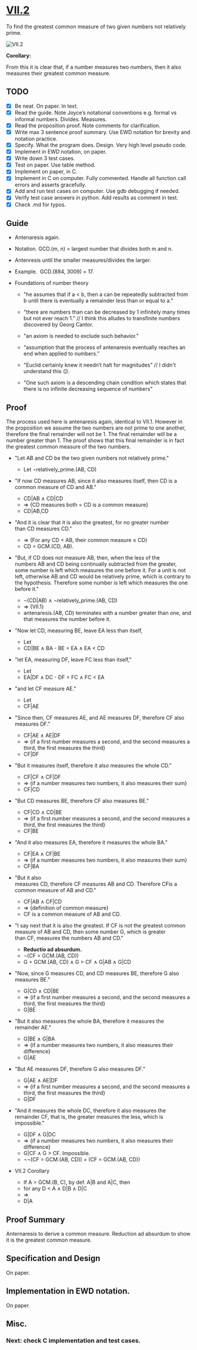 # [VII.2](https://mathcs.clarku.edu/~djoyce/java/elements/bookVII/propVII2.html)

To find the greatest common measure of two given numbers not relatively prime.

![VII.2](VII.2.png)

**Corollary:**

From this it is clear that, if a number measures two numbers, then it also measures their greatest common measure.

## TODO

* [x] Be neat. On paper. In text.
* [x] Read the guide. Note Joyce’s notational conventions e.g. formal vs informal numbers. Divides. Measures.
* [x] Read the proposition proof. Note comments for clarification.
* [x] Write max 3 sentence proof summary. Use EWD notation for brevity and notation practice.
* [x] Specify. What the program does. Design. Very high level pseudo code.
* [x] Implement in EWD notation, on paper.
* [x] Write down 3 test cases.
* [x] Test on paper. Use table method.
* [x] Implement on paper, in C. 
* [x] Implement in C on computer. Fully commented. Handle all function call errors and asserts gracefully.
* [x] Add and run test cases on computer. Use gdb debugging if needed.
* [x] Verify test case answers in python. Add results as comment in test.
* [x] Check .md for typos.

## Guide 

* Antenaresis again.

* Notation. GCD.(m, n) = largest number that divides both m and n.

* Antenresis until the smaller measures/divides the larger.

* Example.  GCD.(884, 3009) = 17.

* Foundations of number theory 

    * "he assumes that if a < b, then a can be repeatedly subtracted from b until there is eventually a remainder less than or equal to a.” 
    
    * "there are numbers than can be decreased by 1 infinitely many times but not ever reach 1.” // I think this alludes to transfinite numbers discovered by Georg Cantor.
    
    * "an axiom is needed to exclude such behavior." 
    
    * "assumption that the process of antenaresis eventually reaches an end when applied to numbers.” 
    
    * "Euclid certainly knew it needn’t halt for magnitudes” // I didn't understand this :confused:.
    
    * "One such axiom is a descending chain condition which states that there is no infinite decreasing sequence of numbers" 

## Proof 

The process used here is antenaresis again, identical to VII.1. However in the proposition we assume the two numbers are not prime to one another, therefore the final remainder will not be 1. The final remainder will be a number greater than 1. The proof shows that this final remainder is in fact the greatest common measure of the two numbers. 

* "Let AB and CD be the two given numbers not relatively prime."

  * Let ¬relatively_prime.(AB, CD)

* "If now CD measures AB, since it also measures itself, then CD is a common measure of CD and AB." 

  * CD|AB ∧ CD|CD
  * ⇒ {CD measures both = CD is a common measure}
  * CD|AB,CD

* "And it is clear that it is also the greatest, for no greater number than CD measures CD."

  * ⇒ {For any CD < AB, their common measure ≤ CD}
  * CD = GCM.(CD, AB).

* "But, if CD does not measure AB, then, when the less of the numbers AB and CD being continually subtracted from the greater, some number is left which measures the one before it. For a unit is not left, otherwise AB and CD would be relatively prime, which is contrary to the hypothesis. Therefore some number is left which measures the one before it."

  * ¬(CD|AB) ∧ ¬relatively_prime.(AB, CD)
  * ⇒ {VII.1}
  * antenaresis.(AB, CD) terminates with a number greater than one, and that measures the number before it.

* "Now let CD, measuring BE, leave EA less than itself, 

  * Let
  * CD|BE ∧ BA - BE = EA ∧ EA < CD

* "let EA, measuring DF, leave FC less than itself," 

  * Let
  * EA|DF ∧ DC - DF = FC ∧ FC < EA

* "and let CF measure AE."

  * Let
  * CF|AE

* "Since then, CF measures AE, and AE measures DF, therefore CF also measures DF.”  
  
  * CF|AE ∧ AE|DF 
  * ⇒ {if a first number measures a second, and the second measures a third, the first measures the third} 
  * CF|DF 

* "But it measures itself, therefore it also measures the whole CD.”  
  
  * CF|CF ∧ CF|DF  
  * ⇒ {if a number measures two numbers, it also measures their sum} 
  * CF|CD 

* "But CD measures BE, therefore CF also measures BE." 

  * CF|CD ∧ CD|BE
  * ⇒ {if a first number measures a second, and the second measures a third, the first measures the third}
  * CF|BE
  
* "And it also measures EA, therefore it measures the whole BA."
  * CF|EA ∧ CF|BE
  * ⇒ {if a number measures two numbers, it also measures their sum} 
  * CF|BA
  
* "But it also measures CD, therefore CF measures AB and CD. Therefore CFis a common measure of AB and CD."

  * CF|AB ∧ CF|CD
  * ⇒ {definition of common measure}
  * CF is a common measure of AB and CD.
  
* "I say next that it is also the greatest.
If CF is not the greatest common measure of AB and CD, then some number G, which is greater than CF, measures the numbers AB and CD."

  * **Reductio ad absurdum.**
  * ¬(CF = GCM.(AB, CD))
  * G = GCM.(AB, CD) ∧ G > CF ∧ G|AB ∧ G|CD

* "Now, since G measures CD, and CD measures BE, therefore G also measures BE." 

  * G|CD ∧ CD|BE
  * ⇒ {if a first number measures a second, and the second measures a third, the first measures the third}
  * G|BE
  
* "But it also measures the whole BA, therefore it measures the remainder AE."
  * G|BE ∧ G|BA
  * ⇒ {if a number measures two numbers, it also measures their difference}
  * G|AE
  
* "But AE measures DF, therefore G also measures DF."  
  * G|AE ∧ AE|DF 
  * ⇒ {if a first number measures a second, and the second measures a third, the first measures the third}
  * G|DF
  
* "And it measures the whole DC, therefore it also measures the remainder CF, that is, the greater measures the less, which is impossible."
  * G|DF ∧ G|DC
  * ⇒ {if a number measures two numbers, it also measures their difference}
  * G|CF ∧ G > CF. Impossible.
  * ¬¬(CF = GCM.(AB, CD)) = (CF = GCM.(AB, CD))
  
* VII.2 Corollary 
  * If A = GCM.(B, C), by def. A|B and A|C, then  
  * for any D < A ∧ D|B ∧ D|C 
  * ⇒
  * D|A

## Proof Summary

Anternaresis to derive a common measure. Reduction ad absurdum to show it is the greatest common measure.

## Specification and Design

On paper.

## Implementation in EWD notation.

On paper.

## Misc.

### Next: check C implementation and test cases. 

